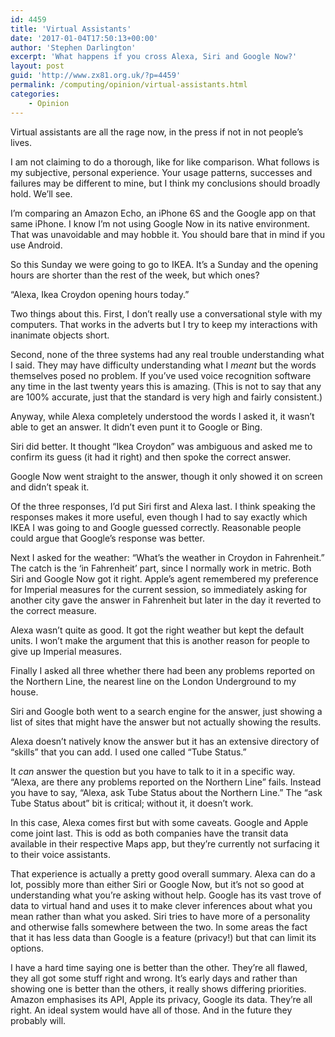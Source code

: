 ```yaml
---
id: 4459
title: 'Virtual Assistants'
date: '2017-01-04T17:50:13+00:00'
author: 'Stephen Darlington'
excerpt: 'What happens if you cross Alexa, Siri and Google Now?'
layout: post
guid: 'http://www.zx81.org.uk/?p=4459'
permalink: /computing/opinion/virtual-assistants.html
categories:
    - Opinion
---
```


Virtual assistants are all the rage now, in the press if not in not people’s lives.

I am not claiming to do a thorough, like for like comparison. What follows is my subjective, personal experience. Your usage patterns, successes and failures may be different to mine, but I think my conclusions should broadly hold. We’ll see.

I’m comparing an Amazon Echo, an iPhone 6S and the Google app on that same iPhone. I know I’m not using Google Now in its native environment. That was unavoidable and may hobble it. You should bare that in mind if you use Android.

So this Sunday we were going to go to IKEA. It’s a Sunday and the opening hours are shorter than the rest of the week, but which ones?

“Alexa, Ikea Croydon opening hours today.”

Two things about this. First, I don’t really use a conversational style with my computers. That works in the adverts but I try to keep my interactions with inanimate objects short.

Second, none of the three systems had any real trouble understanding what I said. They may have difficulty understanding what I *meant* but the words themselves posed no problem. If you’ve used voice recognition software any time in the last twenty years this is amazing. (This is not to say that any are 100% accurate, just that the standard is very high and fairly consistent.)

Anyway, while Alexa completely understood the words I asked it, it wasn’t able to get an answer. It didn’t even punt it to Google or Bing.

Siri did better. It thought “Ikea Croydon” was ambiguous and asked me to confirm its guess (it had it right) and then spoke the correct answer.

Google Now went straight to the answer, though it only showed it on screen and didn’t speak it.

Of the three responses, I’d put Siri first and Alexa last. I think speaking the responses makes it more useful, even though I had to say exactly which IKEA I was going to and Google guessed correctly. Reasonable people could argue that Google’s response was better.

Next I asked for the weather: “What’s the weather in Croydon in Fahrenheit.” The catch is the ‘in Fahrenheit’ part, since I normally work in metric. Both Siri and Google Now got it right. Apple’s agent remembered my preference for Imperial measures for the current session, so immediately asking for another city gave the answer in Fahrenheit but later in the day it reverted to the correct measure.

Alexa wasn’t quite as good. It got the right weather but kept the default units. I won’t make the argument that this is another reason for people to give up Imperial measures.

Finally I asked all three whether there had been any problems reported on the Northern Line, the nearest line on the London Underground to my house.

Siri and Google both went to a search engine for the answer, just showing a list of sites that might have the answer but not actually showing the results.

Alexa doesn’t natively know the answer but it has an extensive directory of “skills” that you can add. I used one called “Tube Status.”

It *can* answer the question but you have to talk to it in a specific way. “Alexa, are there any problems reported on the Northern Line” fails. Instead you have to say, “Alexa, ask Tube Status about the Northern Line.” The “ask Tube Status about” bit is critical; without it, it doesn’t work.

In this case, Alexa comes first but with some caveats. Google and Apple come joint last. This is odd as both companies have the transit data available in their respective Maps app, but they’re currently not surfacing it to their voice assistants.

That experience is actually a pretty good overall summary. Alexa can do a lot, possibly more than either Siri or Google Now, but it’s not so good at understanding what you’re asking without help. Google has its vast trove of data to virtual hand and uses it to make clever inferences about what you mean rather than what you asked. Siri tries to have more of a personality and otherwise falls somewhere between the two. In some areas the fact that it has less data than Google is a feature (privacy!) but that can limit its options.

I have a hard time saying one is better than the other. They’re all flawed, they all got some stuff right and wrong. It’s early days and rather than showing one is better than the others, it really shows differing priorities. Amazon emphasises its API, Apple its privacy, Google its data. They’re all right. An ideal system would have all of those. And in the future they probably will.
